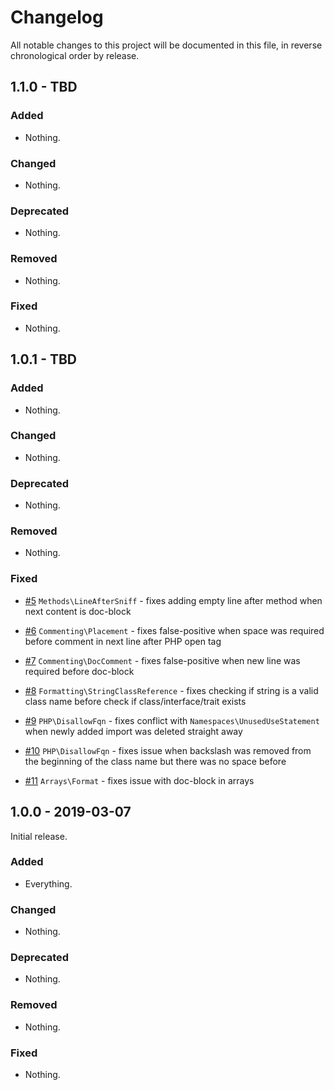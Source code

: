 # Changelog

All notable changes to this project will be documented in this file, in reverse chronological order by release.

## 1.1.0 - TBD

### Added

- Nothing.

### Changed

- Nothing.

### Deprecated

- Nothing.

### Removed

- Nothing.

### Fixed

- Nothing.

## 1.0.1 - TBD

### Added

- Nothing.

### Changed

- Nothing.

### Deprecated

- Nothing.

### Removed

- Nothing.

### Fixed

- [#5](https://github.com/webimpress/coding-standard/pull/5) `Methods\LineAfterSniff` - fixes adding empty line after method when next content is doc-block

- [#6](https://github.com/webimpress/coding-standard/pull/6) `Commenting\Placement` - fixes false-positive when space was required before comment in next line after PHP open tag

- [#7](https://github.com/webimpress/coding-standard/pull/7) `Commenting\DocComment` - fixes false-positive when new line was required before doc-block

- [#8](https://github.com/webimpress/coding-standard/pull/8) `Formatting\StringClassReference` - fixes checking if string is a valid class name before check if class/interface/trait exists

- [#9](https://github.com/webimpress/coding-standard/pull/9) `PHP\DisallowFqn` - fixes conflict with `Namespaces\UnusedUseStatement` when newly added import was deleted straight away

- [#10](https://github.com/webimpress/coding-standard/pull/10) `PHP\DisallowFqn` - fixes issue when backslash was removed from the beginning of the class name but there was no space before

- [#11](https://github.com/webimpress/coding-standard/pull/11) `Arrays\Format` - fixes issue with doc-block in arrays

## 1.0.0 - 2019-03-07

Initial release.

### Added

- Everything.

### Changed

- Nothing.

### Deprecated

- Nothing.

### Removed

- Nothing.

### Fixed

- Nothing.
